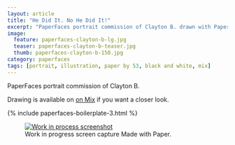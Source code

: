 ```yaml
---
layout: article
title: "He Did It. No He Did It!"
excerpt: "PaperFaces portrait commission of Clayton B. drawn with Paper by 53 on an iPad."
image: 
  feature: paperfaces-clayton-b-lg.jpg
  teaser: paperfaces-clayton-b-teaser.jpg
  thumb: paperfaces-clayton-b-150.jpg
category: paperfaces
tags: [portrait, illustration, paper by 53, black and white, mix]
---
```


PaperFaces portrait commission of Clayton B. 

Drawing is available on [on Mix](https://mix.fiftythree.com/11098-Michael-Rose/300453) if you want a closer look.

{% include paperfaces-boilerplate-3.html %}

<figure>
  <a href="{{ site.url }}/images/paperfaces-clayton-b-process-1-lg.jpg"><img src="{{ site.url }}/images/paperfaces-clayton-b-process-1-900.jpg" alt="Work in process screenshot"></a>
  <figcaption>Work in progress screen capture Made with Paper.</figcaption>
</figure>